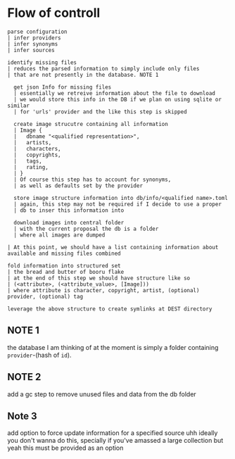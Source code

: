 # Flow of controll
```
parse configuration
| infer providers
| infer synonyms
| infer sources

identify missing files
| reduces the parsed information to simply include only files
| that are not presently in the database. NOTE 1

  get json Info for missing files
  | essentially we retreive information about the file to download
  | we would store this info in the DB if we plan on using sqlite or similar
  | for 'urls' provider and the like this step is skipped

  create image strucutre containing all information
  | Image {
  |   dbname "<qualified representation>",
  |   artists,
  |   characters,
  |   copyrights,
  |   tags,
  |   rating,
  | }
  | Of course this step has to account for synonyms,
  | as well as defaults set by the provider

  store image structure information into db/info/<qualified name>.toml
  | again, this step may not be required if I decide to use a proper
  | db to inser this information into

  download images into central folder
  | with the current proposal the db is a folder
  | where all images are dumped

| At this point, we should have a list containing information about available and missing files combined

fold information into structured set
| the bread and butter of booru flake
| at the end of this step we should have structure like so
| (<attribute>, (<attribute_value>, [Image]))
| where attribute is character, copyright, artist, (optional) provider, (optional) tag

leverage the above structure to create symlinks at DEST directory
```

## NOTE 1
the database I am thinking of at the moment is simply a folder containing
`provider`-(hash of `id`).

##  NOTE 2
add a gc step to remove unused files and data from the db folder

## Note 3
add option to force update information for a specified source
uhh ideally you don't wanna do this, specially if you've amassed a large collection
but yeah this must be provided as an option
